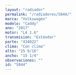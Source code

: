 ```yaml
---
layout: "radiador"
permalink: "/radiadores/5844/"
marca: "Volkswagen"
modelo: "Caddy"
ano: "2017"
motor: "L4 1.6"
transmision: "Estándar"
parte: "434022"
clima: "Con clima"
alto: "25 9/16"
ancho: "15 1/4"
observaciones: ""
id: "5844"
---
```


